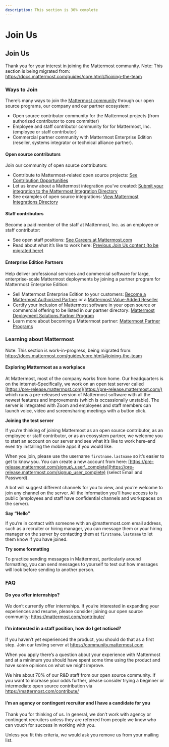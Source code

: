 ```yaml
---
description: This section is 30% complete
---
```


# Join Us

## Join Us

Thank you for your interest in joining the Mattermost community. Note: This section is being migrated from: https://docs.mattermost.com/guides/core.html\#joining-the-team

### Ways to Join

There’s many ways to join the [Mattermost community](https://docs.mattermost.com/process/community-overview.html) through our open source programs, our company and our partner ecosystem:

* Open source contributor community for the Mattermost projects \(from authorized contributor to core committer\)
* Employee and staff contributor community for for Mattermost, Inc. \(employee or staff contributor\)
* Commercial partner community with Mattermost Enterprise Edition \(reseller, systems integrator or technical alliance partner\).

#### Open source contributors

Join our community of open source contributors:

* Contribute to Mattermost-related open source projects: [See Contribution Opportunities](https://mattermost.com/contribute/)
* Let us know about a Mattermost integration you’ve created: [Submit your integration to the Mattermost Integration Directory](https://spinpunch.wufoo.com/forms/mattermost-integrations-and-installers/)
* See examples of open source integrations: [View Mattermost Integrations Directory](https://integrations.mattermost.com/)

#### Staff contributors

Become a paid member of the staff at Mattermost, Inc. as an employee or staff contributor:

* See open staff positions: [See Careers at Mattermost.com](https://mattermost.com/careers/)
* Read about what it’s like to work here: [Previous Join Us content \(to be migrated here\)](https://docs.mattermost.com/guides/core.html#joining-the-team)

#### Enterprise Edition Partners

Help deliver professional services and commercial software for large, enterprise-scale Mattermost deployments by joining a partner program for Mattermost Enterprise Edition:

* Sell Mattermost Enterprise Edition to your customers: [Become a Mattermost Authorized Partner](https://docs.mattermost.com/process/partner-programs.html#mattermost-authorized-partner-program) or a [Mattermost Value-Added Reseller](https://docs.mattermost.com/process/partner-programs.html#mattermost-value-added-reseller-program)
* Certify your inclusion of Mattermost software in your open source or commercial offering to be listed in our partner directory: [Mattermost Deployment Solutions Partner Program](https://docs.mattermost.com/process/partner-programs.html#mattermost-deployment-solutions-partner-program)
* Learn more about becoming a Mattermost partner: [Mattermost Partner Programs](https://docs.mattermost.com/process/partner-programs.html)

### Learning about Mattermost

Note: This section is work-in-progress, being migrated from: https://docs.mattermost.com/guides/core.html\#joining-the-team

#### Exploring Mattermost as a workplace

At Mattermost, most of the company works from home. Our headquarters is on the internet–Specifically, we work on an open test server called [https://pre-release.mattermost.com](https://pre-release.mattermost.com/) which runs a pre-released version of Mattermost software with all the newest features and improvements \(which is occassionally unstable\). The server is integrated with Zoom and employees and staff members can launch voice, video and screensharing meetings with a button click.

**Joining the test server**

If you’re thinking of joining Mattermost as an open source contributor, as an employee or staff contributor, or as an ecosystem partner, we welcome you to start an account on our server and see what it’s like to work here–and even try installing the mobile apps if you would like.

When you join, please use the username `firstname.lastname` so it’s easier to get to know you. You can create a new account from here: [https://pre-release.mattermost.com/signup\_user\_complete](https://pre-release.mattermost.com/signup_user_complete) \(select Email and Password\).

A bot will suggest different channels for you to view, and you’re welcome to join any channel on the server. All the information you’ll have access to is public \(employees and staff have confidential channels and workspaces on the server\).

**Say “Hello”**

If you’re in contact with someone with an @mattermost.com email address, such as a recruiter or hiring manager, you can message them or your hiring manager on the server by contacting them at `firstname.lastname` to let them know if you have joined.

**Try some formatting**

To practice sending messages in Mattermost, particularly around formatting, you can send messages to yourself to test out how messages will look before sending to another person.

### FAQ

#### Do you offer internships?

We don’t currently offer internships. If you’re interested in expanding your experiences and resume, please consider joining our open source community: https://mattermost.com/contribute/

#### I’m interested in a staff position, how do I get noticed?

If you haven’t yet experienced the product, you should do that as a first step. Join our testing server at https://community.mattermost.com

When you apply there’s a question about your experience with Mattermost and at a minimum you should have spent some time using the product and have some opinions on what we might improve.

We hire about 70% of our R&D staff from our open source community. If you want to increase your odds further, please consider trying a beginner or intermediate open source contribution via https://mattermost.com/contribute/

#### I’m an agency or contingent recruiter and I have a candidate for you

Thank you for thinking of us. In general, we don’t work with agency or contingent recruiters unless they are referred from people we know who can vouch for success in working with you.

Unless you fit this criteria, we would ask you remove us from your mailing list.

